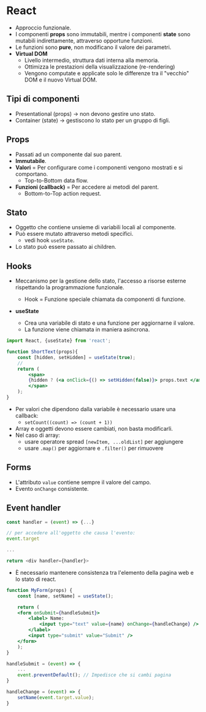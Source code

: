 # React
- Approccio funzionale.
- I componenti **props** sono immutabili, mentre i componenti **state** sono mutabili indirettamente, attraverso opportune funzioni.
- Le funzioni sono **pure**, non modificano il valore dei parametri.
- **Virtual DOM**
	- Livello intermedio, struttura dati interna alla memoria.
	- Ottimizza le prestazioni della visualizzazione (re-rendering)
	- Vengono computate e applicate solo le differenze tra il "vecchio" DOM e il nuovo Virtual DOM.

## Tipi di componenti
- Presentational (props) -> non devono gestire uno stato.
- Container (state) -> gestiscono lo stato per un gruppo di figli.

## Props
- Passati ad un componente dal suo parent.
- **Immutabile**.
- **Valori** = Per configurare come i componenti vengono mostrati e si comportano.
	- Top-to-Bottom data flow.
- **Funzioni (callback)** = Per accedere ai metodi del parent.
	- Bottom-to-Top action request.

## Stato
- Oggetto che contiene unsieme di variabili locali al componente.
- Può essere mutato attraverso metodi specifici.
	- vedi hook `useState`.
- Lo stato può essere passato ai children.

## Hooks
- Meccanismo per la gestione dello stato, l'accesso a risorse esterne rispettando la programmazione funzionale.
	- Hook = Funzione speciale chiamata da componenti di funzione.

- **useState**
	- Crea una variabile di stato e una funzione per aggiornarne il valore.
	- La funzione viene chiamata in maniera asincrona.
```jsx
import React, {useState} from 'react';

function ShortText(props){
	const [hidden, setHidden] = useState(true);
	//
	return (
		<span>
		{hidden ? (<a onClick={() => setHidden(false)}> props.text </a>)}
		</span>
	);
}
```
- Per valori che dipendono dalla variabile è necessario usare una callback:
	-  `setCount((count) => (count + 1))`
- Array e oggetti devono essere cambiati, non basta modificarli.
- Nel caso di array:
	- usare operatore spread `[newItem, ...oldList]` per aggiungere
	- usare `.map()` per aggiornare e `.filter()` per rimuovere

## Forms
- L'attributo `value` contiene sempre il valore del campo.
- Evento `onChange` consistente.

## Event handler
```js
const handler = (event) => {...}

// per accedere all'oggetto che causa l'evento:
event.target

...

return <div handler={handler}>
```

- È necessario mantenere consistenza tra l'elemento della pagina web e lo stato di react.

```jsx
function MyForm(props) {
	const [name, setName] = useState();

	return (
	<form onSubmit={handleSubmit}>
		<label> Name:
			<input type="text" value={name} onChange={handleChange} />
		</label>
		<input type="submit" value="Submit" />
	</form>
	);
}

handleSubmit = (event) => {
	...
	event.preventDefault(); // Impedisce che si cambi pagina
}

handleChange = (event) => {
	setName(event.target.value);
}
```

